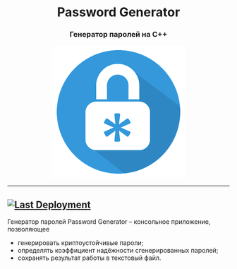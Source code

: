 <h1 align="center"> Password Generator</h1>
<h3 align="center"style>Генератор паролей на C++</h3>
<p align="center"><img src="img/log.png"></p>

---
[![Last Deployment](https://github.com/trpo2021/cw-is-042_password-generator/actions/workflows/my-project.yml/badge.svg?branch=main)](https://github.com/trpo2021/cw-is-042_password-generator/actions/workflows/my-project.yml)
---

Генератор паролей Password Generator – консольное приложение, позволяющее
- генерировать криптоустойчивые пароли;
- определять коэффициент надёжности сгенерированных паролей;
- сохранять результат работы в текстовый файл.
